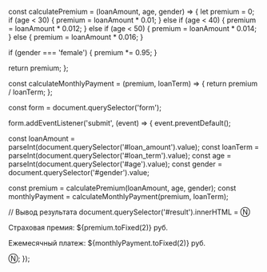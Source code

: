 const calculatePremium = (loanAmount, age, gender) => {
  let premium = 0;
  if (age < 30) {
    premium = loanAmount * 0.01;
  } else if (age < 40) {
    premium = loanAmount * 0.012;
  } else if (age < 50) {
    premium = loanAmount * 0.014;
  } else {
    premium = loanAmount * 0.016;
  }

  if (gender === 'female') {
    premium *= 0.95;
  }

  return premium;
};

const calculateMonthlyPayment = (premium, loanTerm) => {
  return premium / loanTerm;
};

const form = document.querySelector('form');

form.addEventListener('submit', (event) => {
  event.preventDefault();

  const loanAmount = parseInt(document.querySelector('#loan_amount').value);
  const loanTerm = parseInt(document.querySelector('#loan_term').value);
  const age = parseInt(document.querySelector('#age').value);
  const gender = document.querySelector('#gender').value;

  const premium = calculatePremium(loanAmount, age, gender);
  const monthlyPayment = calculateMonthlyPayment(premium, loanTerm);

  // Вывод результата
  document.querySelector('#result').innerHTML = Ⓝ
    <p>Страховая премия: ${premium.toFixed(2)} руб.</p>
    <p>Ежемесячный платеж: ${monthlyPayment.toFixed(2)} руб.</p>
  Ⓝ;
});
